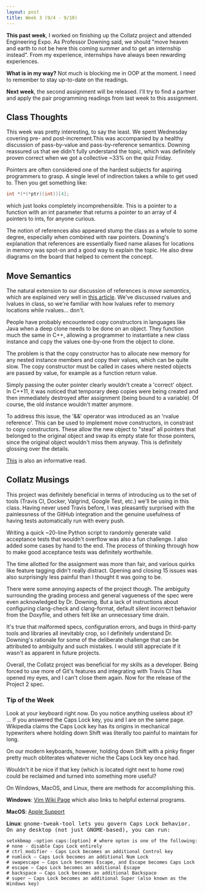 ```yaml
---
layout: post
title: Week 3 (9/4 - 9/10)
---
```


**This past week**, I worked on finishing up the Collatz project and attended Engineering Expo. As Professor Downing said, we should "move heaven and earth to not be here this coming summer and to get an internship instead". From my experience, internships have always been rewarding experiences. 

**What is in my way?** Not much is blocking me in OOP at the moment. I need to remember to stay up-to-date on the readings.

**Next week**, the second assignment will be released. I'll try to find a partner and apply the pair programming readings from last week to this assignment.

## Class Thoughts
This week was pretty interesting, to say the least. We spent Wednesday covering pre- and post-increment.This was accompanied by a healthy discussion of pass-by-value and pass-by-reference semantics. Downing reassured us that we didn't fully understand the topic, which was definitely proven correct when we got a collective ~33% on the quiz Friday. 

Pointers are often considered one of the hardest subjects for aspiring programmers to grasp. A single level of indirection takes a while to get used to. Then you get something like: 

```c
int *(*(*ptr)(int))[4]; 
```

which just looks completely incomprehensible. This is a pointer to a function with an int parameter that returns a pointer to an array of 4 pointers to ints, for anyone curious. 

The notion of references also appeared stump the class as a whole to some degree, especially when combined with raw pointers. Downing's explanation that references are essentially fixed name aliases for locations in memory was spot-on and a good way to explain the topic. He also drew diagrams on the board that helped to cement the concept.

## Move Semantics 
The natural extension to our discussion of references is *move semantics*, which are explained very well in [this article](http://www.cprogramming.com/c++11/rvalue-references-and-move-semantics-in-c++11.html). We've discussed rvalues and lvalues in class, so we're familiar with how lvalues refer to memory locations while rvalues... don't. 

People have probably encountered copy constructors in languages like Java when a deep clone needs to be done on an object. They function much the same in C++, allowing a programmer to instantiate a new class instance and copy the values one-by-one from the object to clone.

The problem is that the copy constructor has to allocate new memory for any nested instance members and copy their values, which can be quite slow. The copy constructor must be called in cases where nested objects are passed by value, for example as a function return value. 

Simply passing the outer pointer clearly wouldn't create a 'correct' object. In C++11, it was noticed that temporary deep copies were being created and then immediately destroyed after assignment (being bound to a variable). Of course, the old instance wouldn't matter anymore. 

To address this issue, the '&&' operator was introduced as an 'rvalue reference'. This can be used to implement move constructors, in constrast to copy constructors. These allow the new object to "steal" all pointers that belonged to the original object and swap its empty state for those pointers, since the original object wouldn't miss them anyway. This is definitely glossing over the details.

[This](http://www.artima.com/cppsource/rvalue.html) is also an informative read.

## Collatz Musings
This project was definitely beneficial in terms of introducing us to the set of tools (Travis CI, Docker, Valgrind, Google Test, etc.) we'll be using in this class. Having never used Travis before, I was pleasantly surprised with the painlessness of the GitHub integration and the genuine usefulness of having tests automatically run with every push.

Writing a quick ~20-line Python script to randomly generate valid acceptance tests that wouldn't overflow was also a fun challenge. I also added some cases by hand to the end. The process of thinking through how to make good acceptance tests was definitely worthwhile.

The time allotted for the assignment was more than fair, and various quirks like feature tagging didn't really distract. Opening and closing 15 issues was also surprisingly less painful than I thought it was going to be.

There were some annoying aspects of the project though. The ambiguity surrounding the grading process and general vagueness of the spec were even acknowledged by Dr. Downing. But a lack of instructions about configuring clang-check and clang-format, default silent incorrect behavior from the Doxyfile, and others felt like an unnecessary time drain.

It's true that malformed specs, configuration errors, and bugs in third-party tools and libraries all inevitably crop, so I definitely understand Dr. Downing's rationale for some of the deliberate challenge that can be attributed to ambiguity and such mistakes. I would still appreciate if it wasn't as apparent in future projects.

Overall, the Collatz project was beneficial for my skills as a developer. Being forced to use more of Git's features and integrating with Travis CI has opened my eyes, and I can't close them again. Now for the release of the Project 2 spec.

### Tip of the Week
Look at your keyboard right now. Do you notice anything useless about it?
...
If you answered the Caps Lock key, you and I are on the same page.
Wikipedia claims the Caps Lock key has its origins in mechanical typewriters where holding down Shift was literally too painful to maintain for long.

On our modern keyboards, however, holding down Shift with a pinky finger pretty much obliterates whatever niche the Caps Lock key once had.

Wouldn't it be nice if that key (which is located right next to home row) could be reclaimed and turned into something more useful?

On Windows, MacOS, and Linux, there are methods for accomplishing this.

**Windows**: [Vim Wiki Page](http://vim.wikia.com/wiki/Map_caps_lock_to_escape_in_Windows) which also links to helpful external programs.

**MacOS**: [Apple Support](https://support.apple.com/kb/PH21538)

**Linux**: <tt>gnome-tweak-tool<tt> lets you govern Caps Lock behavior. On any desktop (not just GNOME-based), you can run:

```shell
setxkbmap -option caps:[option] # where opton is one of the following:
# none - disable Caps Lock entirely
# ctrl_modifier - Caps Lock becomes an additional Control key
# numlock – Caps Lock becomes an additional Num Lock
# swapescape – Caps Lock becomes Escape, and Escape becomes Caps Lock
# escape – Caps Lock becomes an additional Escape
# backspace – Caps Lock becomes an additional Backspace
# super – Caps Lock becomes an additional Super (also known as the Windows key)
```

